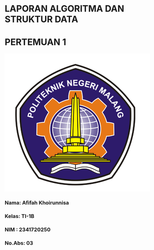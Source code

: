 # LAPORAN ALGORITMA DAN STRUKTUR DATA
# PERTEMUAN 1

<img src="picture/logopolinema.png">

### Nama: Afifah Khoirunnisa
### Kelas: TI-1B
### NIM : 2341720250
### No.Abs: 03


